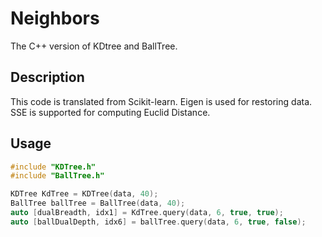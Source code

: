 # Neighbors
The C++ version of KDtree and BallTree.

## Description
This code is translated from Scikit-learn. Eigen is used for restoring data.
SSE is supported for computing Euclid Distance.

## Usage
```c++
#include "KDTree.h"
#include "BallTree.h"

KDTree KdTree = KDTree(data, 40);
BallTree ballTree = BallTree(data, 40);
auto [dualBreadth, idx1] = KdTree.query(data, 6, true, true);
auto [ballDualDepth, idx6] = ballTree.query(data, 6, true, false);
```